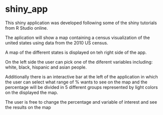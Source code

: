 # shiny_app

This shiny application was developed following some of the shiny tutorials from R Studio online.

The aplication will show a map containing a census visualization of the united states using data from the 2010 US census.

A map of the different states is displayed on teh right side of the app.

On the left side the user can pick one of the diferent variables including: white, black, hispanic and asian people.

Additionally there is an interactive bar at the left of the application in which the user can select what range of % wants to see on the map and the percentage will be divided in 5 different groups represented by light colors on the displayed the map.

The user is free to change the percentage and variable of interest and see the results on the map
